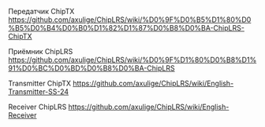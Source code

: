 Передатчик ChipTX   https://github.com/axulige/ChipLRS/wiki/%D0%9F%D0%B5%D1%80%D0%B5%D0%B4%D0%B0%D1%82%D1%87%D0%B8%D0%BA-ChipLRS-ChipTX

Приёмник ChipLRS  https://github.com/axulige/ChipLRS/wiki/%D0%9F%D1%80%D0%B8%D1%91%D0%BC%D0%BD%D0%B8%D0%BA-ChipLRS

Transmitter ChipTX    https://github.com/axulige/ChipLRS/wiki/English-Transmitter-SS-24


Receiver ChipLRS   https://github.com/axulige/ChipLRS/wiki/English-Receiver
